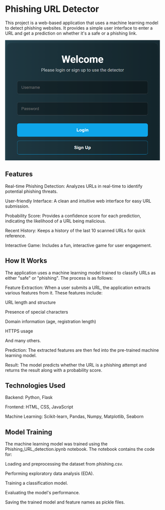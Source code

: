 # Phishing URL Detector
This project is a web-based application that uses a machine learning model to detect phishing websites. It provides a simple user interface to enter a URL and get a prediction on whether it's a safe or a phishing link.

![image alt](https://github.com/Manacydev/codegirl-repo/blob/main/Screenshot%20(54).png?raw=true)

## Features
Real-time Phishing Detection: Analyzes URLs in real-time to identify potential phishing threats.

User-friendly Interface: A clean and intuitive web interface for easy URL submission.

Probability Score: Provides a confidence score for each prediction, indicating the likelihood of a URL being malicious.

Recent History: Keeps a history of the last 10 scanned URLs for quick reference.

Interactive Game: Includes a fun, interactive game for user engagement.

## How It Works
The application uses a machine learning model trained to classify URLs as either "safe" or "phishing". The process is as follows:

Feature Extraction: When a user submits a URL, the application extracts various features from it. These features include:

URL length and structure

Presence of special characters

Domain information (age, registration length)

HTTPS usage

And many others.

Prediction: The extracted features are then fed into the pre-trained machine learning model.

Result: The model predicts whether the URL is a phishing attempt and returns the result along with a probability score.

## Technologies Used
Backend: Python, Flask

Frontend: HTML, CSS, JavaScript

Machine Learning: Scikit-learn, Pandas, Numpy, Matplotlib, Seaborn

## Model Training
The machine learning model was trained using the Phishing_URL_detection.ipynb notebook. The notebook contains the code for:

Loading and preprocessing the dataset from phishing.csv.

Performing exploratory data analysis (EDA).

Training a classification model.

Evaluating the model's performance.

Saving the trained model and feature names as pickle files.
